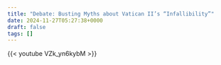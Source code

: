 ```yaml
---
title: "Debate: Busting Myths about Vatican II’s “Infallibility”"
date: 2024-11-27T05:27:38+0000
draft: false
tags: []
---
```


{{< youtube VZk_yn6kybM >}}
